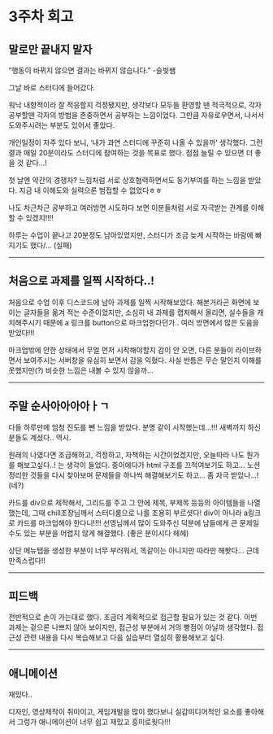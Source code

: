 # 3주차 회고

## 말로만 끝내지 말자

“행동이 바뀌지 않으면 결과는 바뀌지 않습니다.” -슬빛쌤

그날 바로 스터디에 들어갔다.

워낙 내향적이라 잘 적응할지 걱정됐지만, 생각보다 모두들 환영할 땐 적극적으로, 각자 공부할땐 각자의 방법을 존중하면서 공부하는 느낌이었다. 그만큼 자유로우면서, 나서서 도와주시려는 부분도 있어서 좋았다.

개인일정이 자주 있다 보니, ‘내가 과연 스터디에 꾸준히 나올 수 있을까’ 생각했다. 그런 결과 매일 20분이라도 스터디에 참여하는 것을 목표로 했다. 점점 늘릴 수 있으면 더 좋을 것 같다…!

첫 날엔 약간의 경쟁자? 느낌처럼 서로 상호협력하면서도 동기부여를 하는 느낌을 받았다. 지금 내 이해도와 실력으론 범접할 수 없었다ㅎㅎ

나도 차근차근 공부하고 여러방면 시도하다 보면 이분들처럼 서로 자극받는 관계를 이해할 수 있겠지!!!!

하루는 수업이 끝나고 20분정도 남아있었지만, 스터디가 조금 늦게 시작하는 바람에 빠지기도 했다/… (실패)

---

## 처음으로 과제를 일찍 시작하다..!

처음으로 수업 이후 디스코드에 남아 과제를 일찍 시작해보았다. 해본거라곤 화면에 보이는 글자들을 옮겨 적는 수준이었지만, 소심히 내 과제를 캡처해서 올리면, 실수들을 캐치해주시기 때문에 a 링크를 button으로 마크업한다던가.. 여러 방면에서 많은 도움을 받았다!!!

마크업밖에 안한 상태에서 무얼 먼저 시작해야할지 감이 안 오면, 다른 분들이 라이브하면서 보여주시는 서버창을 유심히 보면서 감을 익혔다. 사실 반틈은 무슨 말인지 이해를 못했지만(?) 비슷한 느낌은 내볼 수 있지 않을까…

---

## 주말 순사아아아아ㅏㄱ

다들 하루만에 엄청 진도를 뺀 느낌을 받았다. 분명 같이 시작했는데…!!! 새벽까지 하신 분들도 계셨다.. 역시.

원래의 나였다면 조급해하고, 걱정하고, 자책하는 시간이었겠지만, 오늘따라 나도 뭔가를 해보고싶다..! 는 생각이 들었다. 종이에다가 html 구조를 끄적여보기도 하고… 노션정리한 것들을 다시 찾아보며 문제들을 하나씩 해결해보기도 하고… 좀 자극 받았나…!(네?)

카드를 div으로 제작해서, 그리드를 주고 그 안에 제목, 부제목 등등의 아이템들을 나열했는데, 그때 chill조장님께서 스터디룸으로 나를 조용히 부르셧다! div이 아니라 a링크로 카드를 마크업해야 한다니!!!! 선영님께서 많이 도와주신 덕분에 남들에게 큰 문제일 수도 있는 부분을 어렵지 않게 해결했다. (좋은 분이시다 헤헤)

상단 메뉴탭을 생성한 부분이 너무 부러워서, 똑같이는 아니지만 따라만 해봣다… 근데 만족스럽다!!

---

## 피드백

전반적으로 손이 가는대로 했다. 조금더 계획적으로 접근할 필요가 있는 것 같다. 이번 과제는 겉으론 나쁘지 않아 보이지만, 접근성 부분에서 거의 빵점이 아닐까 생각했다. 접근성 관련 내용을 다시 복습해보고 다음 실습부터 열심히 활용해보고 싶다.

---

## 애니메이션

재밌다..

디자인, 영상제작이 취미이고, 게임개발을 많이 했다보니 실감미디어적인 요소를 좋아해서 그렁가 애니메이션이 너무 쉽고 재밌고 흥미로웟다!!!

